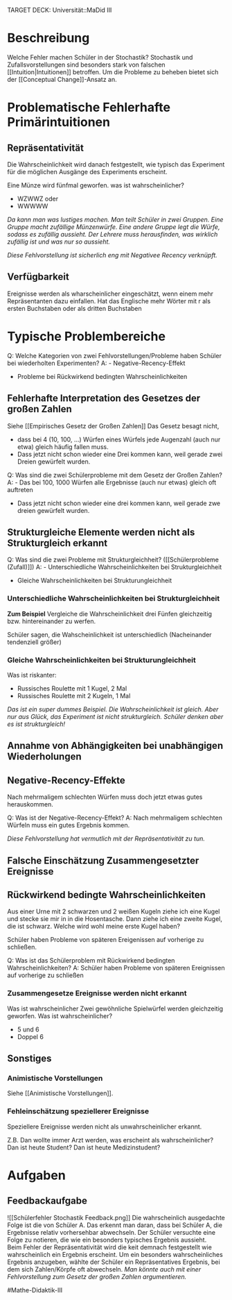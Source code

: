 TARGET DECK: Universität::MaDid III


# Beschreibung
Welche Fehler machen Schüler in der Stochastik?
Stochastik und Zufallsvorstellungen sind besonders stark von falschen [[Intuition|Intuitionen]] betroffen. Um die Probleme zu beheben bietet sich der [[Conceptual Change]]-Ansatz an.

# Problematische Fehlerhafte Primärintuitionen
## Repräsentativität
Die Wahrscheinlichkeit wird danach festgestellt, wie typisch das Experiment für die möglichen Ausgänge des Experiments erscheint.

Eine Münze wird fünfmal geworfen. was ist wahrscheinlicher?
- WZWWZ oder
- WWWWW

*Da kann man was lustiges machen. Man teilt Schüler in zwei Gruppen. Eine Gruppe macht zufällige Münzenwürfe. Eine andere Gruppe legt die Würfe, sodass es zufällig aussieht. Der Lehrere muss herausfinden, was wirklich zufällig ist und was nur so aussieht.*

*Diese Fehlvorstellung ist sicherlich eng mit Negativee Recency verknüpft.*

## Verfügbarkeit
Ereignisse werden als wharscheinlicher eingeschätzt, wenn einem mehr Repräsentanten dazu einfallen.
Hat das Englische mehr Wörter mit r als ersten Buchstaben oder als dritten Buchstaben 


# Typische Problembereiche
Q: Welche Kategorien von zwei Fehlvorstellungen/Probleme haben Schüler bei wiederholten Experimenten?
A: - Negative-Recency-Effekt
- Probleme bei Rückwirkend bedingten Wahrscheinlichkeiten
<!--ID: 1644996896350-->


## Fehlerhafte Interpretation des Gesetzes der großen Zahlen
Siehe [[Empirisches Gesetz der Großen Zahlen]]
Das Gesetz besagt nicht, 
- dass bei 4 (10, 100, ...) Würfen eines Würfels jede Augenzahl (auch nur etwa) gleich häufig fallen muss.
- Dass jetzt nicht schon wieder eine Drei kommen kann, weil gerade zwei Dreien gewürfelt wurden.

Q: Was sind die zwei Schülerprobleme mit dem Gesetz der Großen Zahlen?
A: - Das bei 100, 1000 Würfen alle Ergebnisse (auch nur etwas) gleich oft auftreten
- Dass jetzt nicht schon wieder eine drei kommen kann, weil gerade zwe dreien gewürfelt wurden.
<!--ID: 1644996896719-->


## Strukturgleiche Elemente werden nicht als Strukturgleich erkannt
Q: Was sind die zwei Probleme mit Strukturgleichheit? ([[Schülerprobleme (Zufall)]])
A: - Unterschiedliche Wahrscheinlichkeiten bei Strukturgleichheit
- Gleiche Wahrscheinlichkeiten bei Strukturungleichheit
<!--ID: 1644996897109-->


### Unterschiedliche Wahrscheinlichkeiten bei Strukturgleichheit
**Zum Beispiel**
Vergleiche die Wahrscheinlichkeit drei Fünfen gleichzeitig bzw. hintereinander zu werfen.

Schüler sagen, die Wahscheinlichkeit ist unterschiedlich (Nacheinander tendenziell größer)

### Gleiche Wahrscheinlichkeiten bei Strukturungleichheit
Was ist riskanter:
- Russisches Roulette mit 1 Kugel, 2 Mal
- Russisches Roulette mit 2 Kugeln, 1 Mal

*Das ist ein super dummes Beispiel. Die Wahrscheinlichkeit ist gleich. Aber nur aus Glück, das Experiment ist nicht strukturgleich. Schüler denken aber es ist strukturgleich!*


## Annahme von Abhängigkeiten bei unabhängigen Wiederholungen
## Negative-Recency-Effekte
Nach mehrmaligem schlechten Würfen muss doch jetzt etwas gutes herauskommen.

Q: Was ist der Negative-Recency-Effekt?
A: Nach mehrmaligem schlechten Würfeln muss ein gutes Ergebnis kommen.
<!--ID: 1644996897456-->


*Diese Fehlvorstellung hat vermutlich mit der Repräsentativität zu tun.*

## Falsche Einschätzung Zusammengesetzter Ereignisse
## Rückwirkend bedingte Wahrscheinlichkeiten
Aus einer Urne mit 2 schwarzen und 2 weißen Kugeln ziehe ich eine Kugel und stecke sie mir in in die Hosentasche. Dann ziehe ich eine zweite Kugel, die ist schwarz. Welche wird wohl meine erste Kugel haben?

Schüler haben Probleme von späteren Ereigenissen auf vorherige zu schließen.

Q: Was ist das Schülerproblem mit Rückwirkend bedingten Wahrscheinlichkeiten?
A: Schüler haben Probleme von späteren Ereignissen auf vorherige zu schließen
<!--ID: 1644996897816-->


### Zusammengesetze Ereignisse werden nicht erkannt
Was ist wahrscheinlicher
Zwei gewöhnliche Spielwürfel werden gleichzeitig geworfen. Was ist wahrscheinlicher?
- 5 und 6
- Doppel 6



## Sonstiges
### Animistische Vorstellungen
Siehe [[Animistische Vorstellungen]].

### Fehleinschätzung speziellerer Ereignisse
Speziellere Ereignisse werden nicht als unwahrscheinlicher erkannt.

Z.B. Dan wollte immer Arzt werden, was erscheint als wahrscheinlicher? Dan ist heute Student? Dan ist heute Medizinstudent?


# Aufgaben
## Feedbackaufgabe
![[Schülerfehler Stochastik Feedback.png]]
Die wahrscheinlich ausgedachte Folge ist die von Schüler A.
Das erkennt man daran, dass bei Schüler A, die Ergebnisse relativ vorhersehbar abwechseln. Der Schüler versuchte eine Folge zu notieren, die wie ein besonders typisches Ergebnis aussieht.  
Beim Fehler der Repräsentativität wird die keit demnach festgestellt wie wahrscheinlich ein Ergebnis erscheint. Um ein besonders wahrscheinliches Ergebnis anzugeben, wählte der Schüler ein Repräsentatives Ergebnis, bei dem sich Zahlen/Körpfe oft abwechseln.
*Man könnte auch mit einer Fehlvorstellung zum Gesetz der großen Zahlen argumentieren.*




#Mathe-Didaktik-III 


